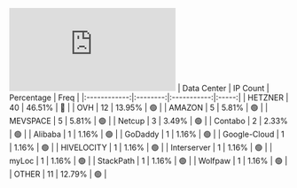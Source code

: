 ![Diagramm](https://github.com/obajay/StateSync-snapshots/blob/main/Projects/Aura/1/README.md)
| Data Center | IP Count | Percentage | Freq |
|:------------:|:--------:|:-----------:|:-----:|
| HETZNER | 40 | 46.51% | 🔴 |
| OVH | 12 | 13.95% | 🟢 |
| AMAZON | 5 | 5.81% | 🟢 |
| MEVSPACE | 5 | 5.81% | 🟢 |
| Netcup | 3 | 3.49% | 🟢 |
| Contabo | 2 | 2.33% | 🟢 |
| Alibaba | 1 | 1.16% | 🟢 |
| GoDaddy | 1 | 1.16% | 🟢 |
| Google-Cloud | 1 | 1.16% | 🟢 |
| HIVELOCITY | 1 | 1.16% | 🟢 |
| Interserver | 1 | 1.16% | 🟢 |
| myLoc | 1 | 1.16% | 🟢 |
| StackPath | 1 | 1.16% | 🟢 |
| Wolfpaw | 1 | 1.16% | 🟢 |
| OTHER | 11 | 12.79% | 🟢 |